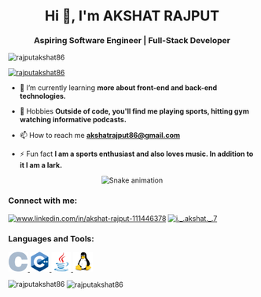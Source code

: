 <h1 align="center">Hi 👋, I'm AKSHAT RAJPUT</h1>
<h3 align="center">Aspiring Software Engineer | Full-Stack Developer</h3>

<p align="left"> <img src="https://komarev.com/ghpvc/?username=rajputakshat86&label=Profile%20views&color=0e75b6&style=flat" alt="rajputakshat86" /> </p>

<p align="left"> <a href="https://github.com/ryo-ma/github-profile-trophy"><img src="https://github-profile-trophy.vercel.app/?username=rajputakshat86" alt="rajputakshat86" /></a> </p>

- 🌱 I’m currently learning **more about front-end and back-end technologies.**

- 💬 Hobbies **Outside of code, you'll find me playing sports, hitting gym watching informative podcasts.**

- 📫 How to reach me **akshatrajput86@gmail.com**

- ⚡ Fun fact **I am a sports enthusiast and also loves music. In addition to it I am a lark.**
<!-- Snake Game Repo View -->
<div align="center">
  <img src="https://profile-readme-generator.com/assets/snake.svg" alt="Snake animation" />
</div>
<h3 align="left">Connect with me:</h3>
<p align="left">
<a href="https://linkedin.com/in/www.linkedin.com/in/akshat-rajput-111446378" target="blank"><img align="center" src="https://raw.githubusercontent.com/rahuldkjain/github-profile-readme-generator/master/src/images/icons/Social/linked-in-alt.svg" alt="www.linkedin.com/in/akshat-rajput-111446378" height="30" width="40" /></a>
<a href="https://instagram.com/i._.akshat._.7" target="blank"><img align="center" src="https://raw.githubusercontent.com/rahuldkjain/github-profile-readme-generator/master/src/images/icons/Social/instagram.svg" alt="i._.akshat._.7" height="30" width="40" /></a>
</p>

<h3 align="left">Languages and Tools:</h3>
<p align="left"> <a href="https://www.cprogramming.com/" target="_blank" rel="noreferrer"> <img src="https://raw.githubusercontent.com/devicons/devicon/master/icons/c/c-original.svg" alt="c" width="40" height="40"/> </a> <a href="https://www.w3schools.com/cpp/" target="_blank" rel="noreferrer"> <img src="https://raw.githubusercontent.com/devicons/devicon/master/icons/cplusplus/cplusplus-original.svg" alt="cplusplus" width="40" height="40"/> </a> <a href="https://www.java.com" target="_blank" rel="noreferrer"> <img src="https://raw.githubusercontent.com/devicons/devicon/master/icons/java/java-original.svg" alt="java" width="40" height="40"/> </a> <a href="https://www.linux.org/" target="_blank" rel="noreferrer"> <img src="https://raw.githubusercontent.com/devicons/devicon/master/icons/linux/linux-original.svg" alt="linux" width="40" height="40"/> </a> </p>

<p><img align="left" src="https://github-readme-stats.vercel.app/api/top-langs?username=rajputakshat86&show_icons=true&locale=en&layout=compact" alt="rajputakshat86" /></p>

<p>&nbsp;<img align="center" src="https://github-readme-stats.vercel.app/api?username=rajputakshat86&show_icons=true&locale=en" alt="rajputakshat86" /></p>

